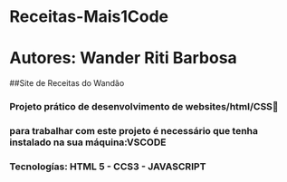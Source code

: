 # Receitas-Mais1Code
# Autores: Wander Riti Barbosa
##Site de Receitas do Wandão
### Projeto prático de desenvolvimento de websites/html/CSS🎂
### para trabalhar com este projeto é necessário que tenha instalado na sua máquina:VSCODE
### Tecnologías: HTML 5 - CCS3 - JAVASCRIPT
 
 
